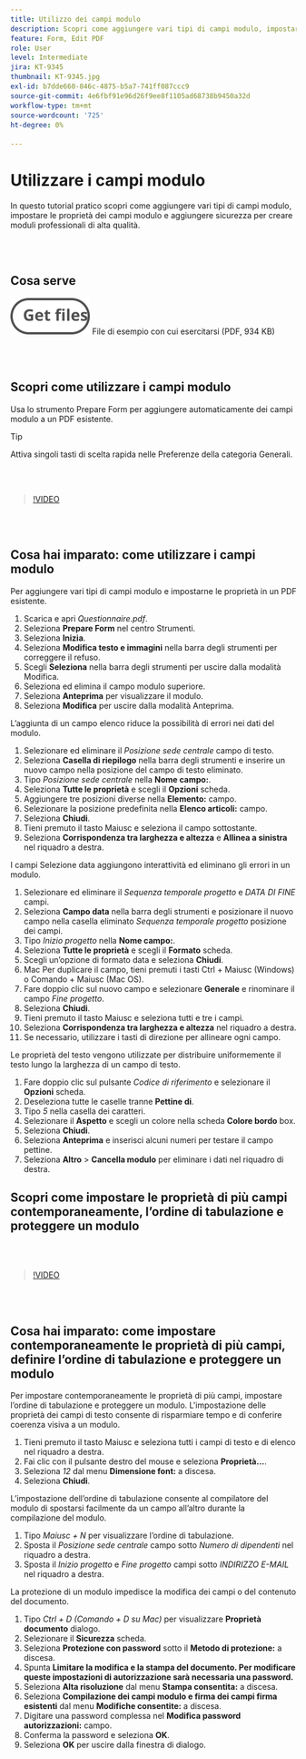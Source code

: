 ```yaml
---
title: Utilizzo dei campi modulo
description: Scopri come aggiungere vari tipi di campi modulo, impostare le proprietà dei campi modulo e aggiungere sicurezza per creare moduli professionali di alta qualità
feature: Form, Edit PDF
role: User
level: Intermediate
jira: KT-9345
thumbnail: KT-9345.jpg
exl-id: b7dde660-846c-4875-b5a7-741ff087ccc9
source-git-commit: 4e6fbf91e96d26f9ee8f1105ad68738b9450a32d
workflow-type: tm+mt
source-wordcount: '725'
ht-degree: 0%

---
```


# Utilizzare i campi modulo

In questo tutorial pratico scopri come aggiungere vari tipi di campi modulo, impostare le proprietà dei campi modulo e aggiungere sicurezza per creare moduli professionali di alta qualità.

<br> 

## Cosa serve

[![Ottieni file](../assets/Getfiles.svg)](../assets/Questionnaire.pdf)
File di esempio con cui esercitarsi (PDF, 934 KB)

<br> 

## Scopri come utilizzare i campi modulo

Usa lo strumento Prepare Form per aggiungere automaticamente dei campi modulo a un PDF esistente.

>[!TIP]
>
>Attiva singoli tasti di scelta rapida nelle Preferenze della categoria Generali.

<br> 

>[!VIDEO](https://video.tv.adobe.com/v/340084?quality=12&learn=on&hidetitle=true)

<br> 

## Cosa hai imparato: come utilizzare i campi modulo

Per aggiungere vari tipi di campi modulo e impostarne le proprietà in un PDF esistente.

1. Scarica e apri *Questionnaire.pdf*.
1. Seleziona **Prepare Form** nel centro Strumenti.
1. Seleziona **Inizia**.
1. Seleziona **Modifica testo e immagini** nella barra degli strumenti per correggere il refuso.
1. Scegli **Seleziona** nella barra degli strumenti per uscire dalla modalità Modifica.
1. Seleziona ed elimina il campo modulo superiore.
1. Seleziona **Anteprima** per visualizzare il modulo.
1. Seleziona **Modifica** per uscire dalla modalità Anteprima.

L’aggiunta di un campo elenco riduce la possibilità di errori nei dati del modulo.

1. Selezionare ed eliminare il *Posizione sede centrale* campo di testo.
1. Seleziona **Casella di riepilogo** nella barra degli strumenti e inserire un nuovo campo nella posizione del campo di testo eliminato.
1. Tipo *Posizione sede centrale* nella **Nome campo:**.
1. Seleziona **Tutte le proprietà** e scegli il **Opzioni** scheda.
1. Aggiungere tre posizioni diverse nella **Elemento:** campo.
1. Selezionare la posizione predefinita nella **Elenco articoli:** campo.
1. Seleziona **Chiudi**.
1. Tieni premuto il tasto Maiusc e seleziona il campo sottostante.
1. Seleziona **Corrispondenza tra larghezza e altezza** e **Allinea a sinistra** nel riquadro a destra.

I campi Selezione data aggiungono interattività ed eliminano gli errori in un modulo.

1. Selezionare ed eliminare il *Sequenza temporale progetto* e *DATA DI FINE* campi.
1. Seleziona **Campo data** nella barra degli strumenti e posizionare il nuovo campo nella casella eliminato *Sequenza temporale progetto* posizione dei campi.
1. Tipo *Inizio progetto* nella **Nome campo:**.
1. Seleziona **Tutte le proprietà** e scegli il **Formato** scheda.
1. Scegli un’opzione di formato data e seleziona **Chiudi**.
1. Mac Per duplicare il campo, tieni premuti i tasti Ctrl + Maiusc (Windows) o Comando + Maiusc (Mac OS).
1. Fare doppio clic sul nuovo campo e selezionare **Generale** e rinominare il campo *Fine progetto*.
1. Seleziona **Chiudi**.
1. Tieni premuto il tasto Maiusc e seleziona tutti e tre i campi.
1. Seleziona **Corrispondenza tra larghezza e altezza** nel riquadro a destra.
1. Se necessario, utilizzare i tasti di direzione per allineare ogni campo.

Le proprietà del testo vengono utilizzate per distribuire uniformemente il testo lungo la larghezza di un campo di testo.

1. Fare doppio clic sul pulsante *Codice di riferimento* e selezionare il **Opzioni** scheda.
1. Deseleziona tutte le caselle tranne **Pettine di**.
1. Tipo *5* nella casella dei caratteri.
1. Selezionare il **Aspetto** e scegli un colore nella scheda **Colore bordo** box.
1. Seleziona **Chiudi**.
1. Seleziona **Anteprima** e inserisci alcuni numeri per testare il campo pettine.
1. Seleziona **Altro** > **Cancella modulo** per eliminare i dati nel riquadro di destra.

## Scopri come impostare le proprietà di più campi contemporaneamente, l’ordine di tabulazione e proteggere un modulo

<br> 

>[!VIDEO](https://video.tv.adobe.com/v/340096?hidetitle=true)

<br> 

## Cosa hai imparato: come impostare contemporaneamente le proprietà di più campi, definire l’ordine di tabulazione e proteggere un modulo

Per impostare contemporaneamente le proprietà di più campi, impostare l’ordine di tabulazione e proteggere un modulo. L&#39;impostazione delle proprietà dei campi di testo consente di risparmiare tempo e di conferire coerenza visiva a un modulo.

1. Tieni premuto il tasto Maiusc e seleziona tutti i campi di testo e di elenco nel riquadro a destra.
1. Fai clic con il pulsante destro del mouse e seleziona **Proprietà...**.
1. Seleziona *12* dal menu **Dimensione font:** a discesa.
1. Seleziona **Chiudi**.

L’impostazione dell’ordine di tabulazione consente al compilatore del modulo di spostarsi facilmente da un campo all’altro durante la compilazione del modulo.

1. Tipo *Maiusc + N* per visualizzare l’ordine di tabulazione.
1. Sposta il *Posizione sede centrale* campo sotto *Numero di dipendenti* nel riquadro a destra.
1. Sposta il *Inizio progetto* e *Fine progetto* campi sotto *INDIRIZZO E-MAIL* nel riquadro a destra.

La protezione di un modulo impedisce la modifica dei campi o del contenuto del documento.

1. Tipo *Ctrl + D (Comando + D su Mac)* per visualizzare **Proprietà documento** dialogo.
1. Selezionare il **Sicurezza** scheda.
1. Seleziona **Protezione con password** sotto il **Metodo di protezione:** a discesa.
1. Spunta **Limitare la modifica e la stampa del documento. Per modificare queste impostazioni di autorizzazione sarà necessaria una password.**
1. Seleziona **Alta risoluzione** dal menu **Stampa consentita:** a discesa.
1. Seleziona **Compilazione dei campi modulo e firma dei campi firma esistenti** dal menu **Modifiche consentite:** a discesa.
1. Digitare una password complessa nel **Modifica password autorizzazioni:** campo.
1. Conferma la password e seleziona **OK**.
1. Seleziona **OK** per uscire dalla finestra di dialogo.

